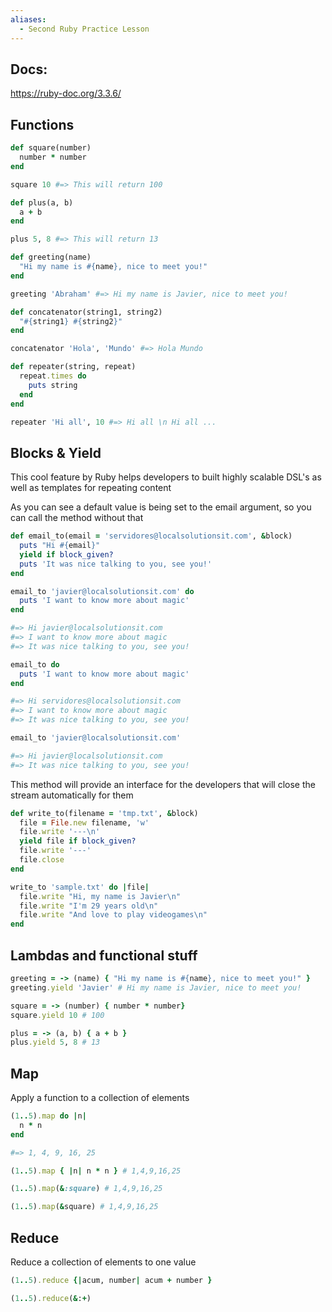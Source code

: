 ```yaml
---
aliases:
  - Second Ruby Practice Lesson
---
```

## Docs:
https://ruby-doc.org/3.3.6/

## Functions

```ruby
def square(number)
  number * number
end

square 10 #=> This will return 100
```

```ruby
def plus(a, b)
  a + b
end

plus 5, 8 #=> This will return 13
```

```ruby
def greeting(name)
  "Hi my name is #{name}, nice to meet you!"
end

greeting 'Abraham' #=> Hi my name is Javier, nice to meet you!
```

```ruby
def concatenator(string1, string2)
  "#{string1} #{string2}"
end

concatenator 'Hola', 'Mundo' #=> Hola Mundo
```

```ruby
def repeater(string, repeat)
  repeat.times do
    puts string
  end
end

repeater 'Hi all', 10 #=> Hi all \n Hi all ...
```

## Blocks & Yield

This cool feature by Ruby helps developers to built highly scalable DSL's
as well as templates for repeating content

As you can see a default value is being set to the email
argument, so you can call the method without that

```ruby
def email_to(email = 'servidores@localsolutionsit.com', &block)
  puts "Hi #{email}"
  yield if block_given?
  puts 'It was nice talking to you, see you!'
end

email_to 'javier@localsolutionsit.com' do
  puts 'I want to know more about magic'
end

#=> Hi javier@localsolutionsit.com
#=> I want to know more about magic
#=> It was nice talking to you, see you!

email_to do
  puts 'I want to know more about magic'
end

#=> Hi servidores@localsolutionsit.com
#=> I want to know more about magic
#=> It was nice talking to you, see you!

email_to 'javier@localsolutionsit.com'

#=> Hi javier@localsolutionsit.com
#=> It was nice talking to you, see you!
```

This method will provide an interface for the developers
that will close the stream automatically for them

```ruby
def write_to(filename = 'tmp.txt', &block)
  file = File.new filename, 'w'
  file.write '---\n'
  yield file if block_given?
  file.write '---'
  file.close
end

write_to 'sample.txt' do |file|
  file.write "Hi, my name is Javier\n"
  file.write "I'm 29 years old\n"
  file.write "And love to play videogames\n"
end
```

## Lambdas and functional stuff

```ruby
greeting = -> (name) { "Hi my name is #{name}, nice to meet you!" }
greeting.yield 'Javier' # Hi my name is Javier, nice to meet you!

square = -> (number) { number * number}
square.yield 10 # 100

plus = -> (a, b) { a + b }
plus.yield 5, 8 # 13
```

## Map
Apply a function to a collection of elements

```ruby
(1..5).map do |n|
  n * n
end

#=> 1, 4, 9, 16, 25

(1..5).map { |n| n * n } # 1,4,9,16,25

(1..5).map(&:square) # 1,4,9,16,25

(1..5).map(&square) # 1,4,9,16,25
```

## Reduce
Reduce a collection of elements to one value

```ruby
(1..5).reduce {|acum, number| acum + number }

(1..5).reduce(&:+)
```